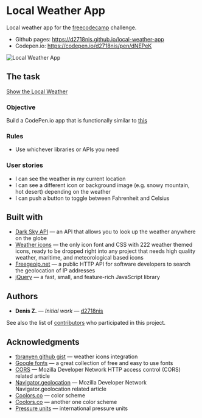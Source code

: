 Local Weather App
==========
Local weather app for the [freecodecamp](https://www.freecodecamp.com) challenge.
* Github pages: https://d2718nis.github.io/local-weather-app
* Codepen.io: https://codepen.io/d2718nis/pen/dNEPeK

![Local Weather App](https://d2718nis.github.io/img/portfolio3.png "Local Weather App")


The task
----------
[Show the Local Weather](https://www.freecodecamp.com/challenges/show-the-local-weather)

### Objective
Build a CodePen.io app that is functionally similar to [this](https://codepen.io/FreeCodeCamp/full/bELRjV)

### Rules
* Use whichever libraries or APIs you need

### User stories
* I can see the weather in my current location
* I can see a different icon or background image (e.g. snowy mountain, hot desert) depending on the weather
* I can push a button to toggle between Fahrenheit and Celsius


Built with
----------
* [Dark Sky API](https://darksky.net/dev/docs) &#8212; an API that allows you to look up the weather anywhere 
  on the globe
* [Weather icons](https://erikflowers.github.io/weather-icons) &#8212; the only icon font and CSS with 222 weather 
  themed icons, ready to be dropped right into any project that needs high quality weather, maritime, and 
  meteorological based icons
* [Freegeoip.net](https://freegeoip.net) &#8212; a public HTTP API for software developers to search the 
  geolocation of IP addresses
* [jQuery](https://jquery.com) &#8212; a fast, small, and feature-rich JavaScript library


Authors
----------
* **Denis Z.** &#8212; *Initial work* &#8212; [d2718nis](https://github.com/d2718nis)

See also the list of [contributors](https://github.com/d2718nis/local-weather-app/contributors)
who participated in this project.


Acknowledgments
----------
* [tbranyen github gist](https://gist.github.com/tbranyen/62d974681dea8ee0caa1) &#8212; weather icons integration
* [Google fonts](https://fonts.google.com) &#8212; a great collection of free and easy to use fonts
* [CORS](https://developer.mozilla.org/en-US/docs/Web/HTTP/Access_control_CORS) &#8212; Mozilla Developer 
  Network HTTP access control (CORS) related article
* [Navigator.geolocation](https://developer.mozilla.org/en-US/docs/Web/API/Navigator/geolocation) &#8212; 
  Mozilla Developer Network Navigator.geolocation related article
* [Coolors.co](https://coolors.co/3c1642-086375-1dd3b0-affc41-b2ff9e) &#8212; color scheme
* [Coolors.co](https://coolors.co/ff4e00-8ea604-f5bb00-ec9f05-bf3100) &#8212; another one color scheme
* [Pressure units](blog.wika.com/knowhow/international-pressure-units) &#8212; international pressure units
